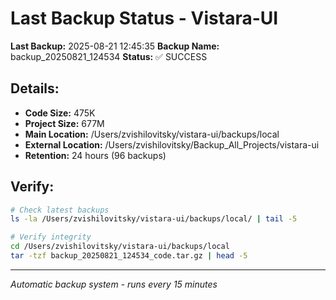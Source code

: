# Last Backup Status - Vistara-UI

**Last Backup:** 2025-08-21 12:45:35
**Backup Name:** backup_20250821_124534
**Status:** ✅ SUCCESS

## Details:
- **Code Size:** 475K
- **Project Size:** 677M
- **Main Location:** /Users/zvishilovitsky/vistara-ui/backups/local
- **External Location:** /Users/zvishilovitsky/Backup_All_Projects/vistara-ui
- **Retention:** 24 hours (96 backups)

## Verify:
```bash
# Check latest backups
ls -la /Users/zvishilovitsky/vistara-ui/backups/local/ | tail -5

# Verify integrity
cd /Users/zvishilovitsky/vistara-ui/backups/local
tar -tzf backup_20250821_124534_code.tar.gz | head -5
```

---
*Automatic backup system - runs every 15 minutes*
